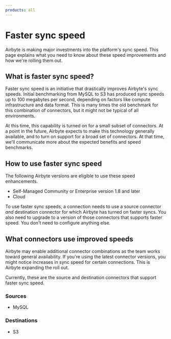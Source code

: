 ```yaml
---
products: all
---
```


# Faster sync speed

Airbyte is making major investments into the platform's sync speed. This page explains what you need to know about these speed improvements and how we're rolling them out.

## What is faster sync speed?

Faster sync speed is an initiative that drastically improves Airbyte's sync speeds. Initial benchmarking from MySQL to S3 has produced sync speeds up to 100 megabytes per second, depending on factors like compute infrastructure and data format. This is many times the old benchmark for this combination of connectors, but it might not be typical of all environments.

At this time, this capability is turned on for a small subset of connectors. At a point in the future, Airbyte expects to make this technology generally available, and to turn on support for a broad set of connectors. At that time, we'll communicate more about the expected benefits and speed benchmarks.

## How to use faster sync speed

The following Airbyte versions are eligible to use these speed enhancements.

- Self-Managed Community or Enterprise version 1.8 and later
- Cloud

To use faster sync speeds, a connection needs to use a source connector _and_ destination connector for which Airbyte has turned on faster syncs. You also need to upgrade to a version of those connectors that supports faster speed. You don't need to configure anything else.

## What connectors use improved speeds

Airbyte may enable additional connector combinations as the team works toward general availability. If you're using the latest connector versions, you might notice increases in sync speed for certain connections. This is Airbyte expanding the roll out.

Currently, these are the source and destination connectors that support faster sync speed.

### Sources

- MySQL

### Destinations

- S3
